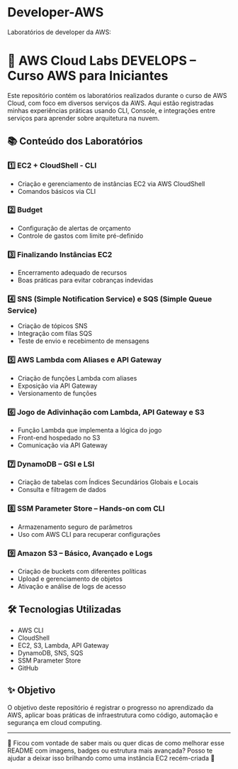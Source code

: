 # Developer-AWS
Laboratórios de developer da AWS:

# 🚀 AWS Cloud Labs DEVELOPS – Curso AWS para Iniciantes

Este repositório contém os laboratórios realizados durante o curso de AWS Cloud, com foco em diversos serviços da AWS. Aqui estão registradas minhas experiências práticas usando CLI, Console, e integrações entre serviços para aprender sobre arquitetura na nuvem.

## 📚 Conteúdo dos Laboratórios

### 1️⃣ EC2 + CloudShell - CLI
- Criação e gerenciamento de instâncias EC2 via AWS CloudShell
- Comandos básicos via CLI

### 2️⃣ Budget
- Configuração de alertas de orçamento
- Controle de gastos com limite pré-definido

### 3️⃣ Finalizando Instâncias EC2
- Encerramento adequado de recursos
- Boas práticas para evitar cobranças indevidas

### 4️⃣ SNS (Simple Notification Service) e SQS (Simple Queue Service)
- Criação de tópicos SNS
- Integração com filas SQS
- Teste de envio e recebimento de mensagens

### 5️⃣ AWS Lambda com Aliases e API Gateway
- Criação de funções Lambda com aliases
- Exposição via API Gateway
- Versionamento de funções

### 6️⃣ Jogo de Adivinhação com Lambda, API Gateway e S3
- Função Lambda que implementa a lógica do jogo
- Front-end hospedado no S3
- Comunicação via API Gateway

### 7️⃣ DynamoDB – GSI e LSI
- Criação de tabelas com Índices Secundários Globais e Locais
- Consulta e filtragem de dados

### 8️⃣ SSM Parameter Store – Hands-on com CLI
- Armazenamento seguro de parâmetros
- Uso com AWS CLI para recuperar configurações

### 9️⃣ Amazon S3 – Básico, Avançado e Logs
- Criação de buckets com diferentes políticas
- Upload e gerenciamento de objetos
- Ativação e análise de logs de acesso

## 🛠️ Tecnologias Utilizadas

- AWS CLI
- CloudShell
- EC2, S3, Lambda, API Gateway
- DynamoDB, SNS, SQS
- SSM Parameter Store
- GitHub

## ✨ Objetivo

O objetivo deste repositório é registrar o progresso no aprendizado da AWS, aplicar boas práticas de infraestrutura como código, automação e segurança em cloud computing.

---

💬 Ficou com vontade de saber mais ou quer dicas de como melhorar esse README com imagens, badges ou estrutura mais avançada? Posso te ajudar a deixar isso brilhando como uma instância EC2 recém-criada 🌟

